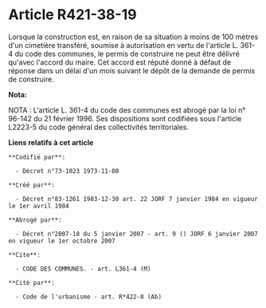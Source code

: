 # Article R421-38-19

Lorsque la construction est, en raison de sa situation à moins de 100 mètres d'un cimetière transféré, soumise à autorisation
en vertu de l'article L. 361-4 du code des communes, le permis de construire ne peut être délivré qu'avec l'accord du maire.
Cet accord est réputé donné à défaut de réponse dans un délai d'un mois suivant le dépôt de la demande de permis de
construire.

**Nota:**

NOTA : L'article L. 361-4 du code des communes est abrogé par la loi n° 96-142 du 21 février 1996. Ses dispositions sont
codifiées sous l'article L2223-5 du code général des collectivités territoriales.

**Liens relatifs à cet article**

	**Codifié par**:

	  - Décret n°73-1023 1973-11-08

	**Créé par**:

	  - Décret n°83-1261 1983-12-30 art. 22 JORF 7 janvier 1984 en vigueur le 1er avril 1984

	**Abrogé par**:

	  - Décret n°2007-18 du 5 janvier 2007 - art. 9 () JORF 6 janvier 2007 en vigueur le 1er octobre 2007

	**Cite**:

	  - CODE DES COMMUNES. - art. L361-4 (M)

	**Cité par**:

	  - Code de l'urbanisme - art. R*422-8 (Ab)
